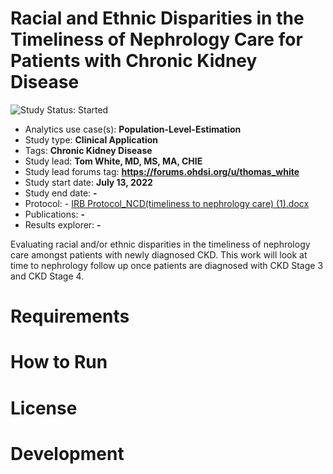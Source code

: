 Racial and Ethnic Disparities in the Timeliness of Nephrology Care for Patients with Chronic Kidney Disease
=============

<img src="https://img.shields.io/badge/Study%20Status-Started%20-blue.svg" alt="Study Status: Started">

- Analytics use case(s): **Population-Level-Estimation**
- Study type: **Clinical Application**
- Tags: **Chronic Kidney Disease**
- Study lead: **Tom White, MD, MS, MA, CHIE**
- Study lead forums tag: **https://forums.ohdsi.org/u/thomas_white**
- Study start date: **July 13, 2022**
- Study end date: **-**
- Protocol: - [IRB Protocol_NCD(timeliness to nephrology care) (1).docx](https://github.com/asb163/super-duper-nephro/files/9983172/IRB.Protocol_NCD.timeliness.to.nephrology.care.1.docx)
- Publications: **-**
- Results explorer: **-**

Evaluating racial and/or ethnic disparities in the timeliness of nephrology care amongst patients with newly diagnosed CKD. This work will look at time to nephrology follow up once patients are diagnosed with CKD Stage 3 and CKD Stage 4.



Requirements
=============



How to Run 
=============



License
=============




Development
=============
